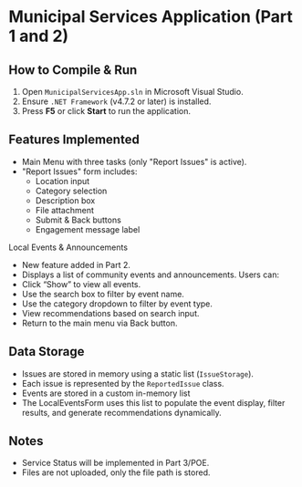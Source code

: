 # Municipal Services Application (Part 1 and 2)

## How to Compile & Run
1. Open `MunicipalServicesApp.sln` in Microsoft Visual Studio.
2. Ensure `.NET Framework` (v4.7.2 or later) is installed.
3. Press **F5** or click **Start** to run the application.

## Features Implemented
- Main Menu with three tasks (only "Report Issues" is active).
- "Report Issues" form includes:
  - Location input
  - Category selection
  - Description box
  - File attachment
  - Submit & Back buttons
  - Engagement message label
 
Local Events & Announcements

- New feature added in Part 2.
- Displays a list of community events and announcements.
Users can:
- Click “Show” to view all events.
- Use the search box to filter by event name.
- Use the category dropdown to filter by event type.
- View recommendations based on search input.
- Return to the main menu via Back button.

## Data Storage
- Issues are stored in memory using a static list (`IssueStorage`).
- Each issue is represented by the `ReportedIssue` class.
- Events are stored in a custom in-memory list
- The LocalEventsForm uses this list to populate the event display, filter results, and generate recommendations dynamically.

## Notes
- Service Status will be implemented in Part 3/POE.
- Files are not uploaded, only the file path is stored.
